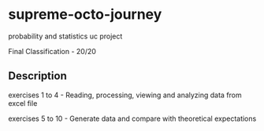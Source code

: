 # supreme-octo-journey
probability and statistics uc project

Final Classification - 20/20


## Description
exercises 1 to 4 - Reading, processing, viewing and analyzing data from excel file

exercises 5 to 10 - Generate data and compare with theoretical expectations
